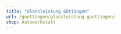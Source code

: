 ```yaml
---
title: "Glanzleistung Göttingen"
url: /goettingen/glanzleistung-goettingen/
shop: Autowerkstatt
---
```


